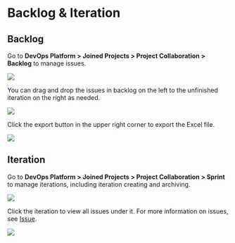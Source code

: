 # Backlog & Iteration

## Backlog

Go to **DevOps Platform > Joined Projects > Project Collaboration > Backlog** to manage issues.

![](http://terminus-paas.oss-cn-hangzhou.aliyuncs.com/paas-doc/2021/12/10/024f7e0e-4327-4157-996a-b93c3c7f3941.png)

You can drag and drop the issues in backlog on the left to the unfinished iteration on the right as needed.

![](http://terminus-paas.oss-cn-hangzhou.aliyuncs.com/paas-doc/2021/12/10/83536ba2-473d-4929-bd7e-452c7188a03a.png)

Click the export button in the upper right corner to export the Excel file.

![](http://terminus-paas.oss-cn-hangzhou.aliyuncs.com/paas-doc/2021/12/10/6117ad05-d3e7-446c-bfb6-92002f46a7f1.png)

## Iteration

Go to **DevOps Platform > Joined Projects > Project Collaboration > Sprint** to manage iterations, including iteration creating and archiving.

![](http://terminus-paas.oss-cn-hangzhou.aliyuncs.com/paas-doc/2021/12/10/271c9394-c40f-4a30-a1dc-c8997a737a3a.png)

Click the iteration to view all issues under it. For more information on issues, see [Issue](issue.md).

![](http://terminus-paas.oss-cn-hangzhou.aliyuncs.com/paas-doc/2021/12/10/64ee7ee5-88bc-4184-bc06-78d7c6af29bb.png)
